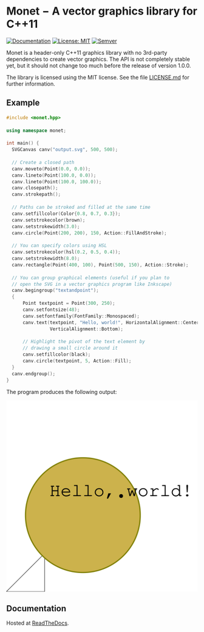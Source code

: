 # Monet − A vector graphics library for C++11

[![Documentation](https://readthedocs.org/projects/docs/badge/)](https://ziotom78-monet.readthedocs.io/en/latest/)
[![License: MIT](https://img.shields.io/badge/License-MIT-yellow.svg)](https://opensource.org/licenses/MIT)
[![Semver](http://img.shields.io/SemVer/0.0.7.png)](http://semver.org/spec/v2.0.0.html)

Monet is a header-only C++11 graphics library with no 3rd-party
dependencies to create vector graphics. The API is not completely
stable yet, but it should not change too much before the release of
version 1.0.0.

The library is licensed using the MIT license. See the file
[LICENSE.md](https://github.com/ziotom78/monet/blob/master/LICENSE.md)
for further information.

## Example

```c++
#include <monet.hpp>

using namespace monet;

int main() {
  SVGCanvas canv("output.svg", 500, 500);
  
  // Create a closed path
  canv.moveto(Point(0.0, 0.0));
  canv.lineto(Point(100.0, 0.0));
  canv.lineto(Point(100.0, 100.0));
  canv.closepath();
  canv.strokepath();

  // Paths can be stroked and filled at the same time
  canv.setfillcolor(Color{0.8, 0.7, 0.3});
  canv.setstrokecolor(brown);
  canv.setstrokewidth(3.0);
  canv.circle(Point(200, 200), 150, Action::FillAndStroke);

  // You can specify colors using HSL
  canv.setstrokecolor(hsl(0.2, 0.5, 0.4));
  canv.setstrokewidth(8.0);
  canv.rectangle(Point(400, 100), Point(500, 150), Action::Stroke);

  // You can group graphical elements (useful if you plan to
  // open the SVG in a vector graphics program like Inkscape)
  canv.begingroup("textandpoint");
  {
      Point textpoint = Point(300, 250);
      canv.setfontsize(48);
      canv.setfontfamily(FontFamily::Monospaced);
      canv.text(textpoint, "Hello, world!", HorizontalAlignment::Center,
                VerticalAlignment::Bottom);

      // Highlight the pivot of the text element by
      // drawing a small circle around it
      canv.setfillcolor(black);
      canv.circle(textpoint, 5, Action::Fill);
  }
  canv.endgroup();
}
```

The program produces the following output:

![](sample.svg)

## Documentation

Hosted at [ReadTheDocs](https://ziotom78-monet.readthedocs.io/en/latest/).
